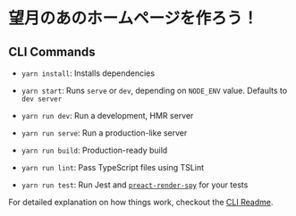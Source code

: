 # 望月のあのホームページを作ろう！

## CLI Commands

-   `yarn install`: Installs dependencies

-   `yarn start`: Runs `serve` or `dev`, depending on `NODE_ENV` value. Defaults to `dev server`

-   `yarn run dev`: Run a development, HMR server

-   `yarn run serve`: Run a production-like server

-   `yarn run build`: Production-ready build

-   `yarn run lint`: Pass TypeScript files using TSLint

-   `yarn run test`: Run Jest and [`preact-render-spy`](https://github.com/mzgoddard/preact-render-spy) for your tests

For detailed explanation on how things work, checkout the [CLI Readme](https://github.com/developit/preact-cli/blob/master/README.md).
